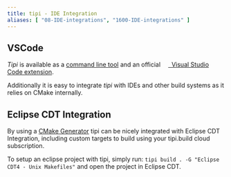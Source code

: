 ```yaml
---
title: tipi - IDE Integration
aliases: [ "08-IDE-integrations", "1600-IDE-integrations" ]
---
```


## VSCode

_Tipi_ is available as a [command line tool](00-getting-started-cpp) and an official [<img src="~/assets/vscode.png" style="height: 1em; vertical-align: middle;">&nbsp; Visual Studio Code extension](https://marketplace.visualstudio.com/items?itemName=tipi.tipi-build).

Additionally it is easy to integrate _tipi_ with IDEs and other build systems as it relies on CMake internally. 

## Eclipse CDT Integration

By using a [CMake Generator](https://cmake.org/cmake/help/v3.18/manual/cmake-generators.7.html#cmake-generators) tipi can be nicely integrated 
with Eclipse CDT Integration, including custom targets to build using your tipi.build cloud subscription.

To setup an eclipse project with tipi, simply run: `tipi build . -G "Eclipse CDT4 - Unix Makefiles"` and open the project in Eclipse CDT.

<!--
Note @daminetreg: I don't get the feature. Please explain it to me asap

## Customizing default build_engine_mapping.json

When no Generators are provided, tipi either takes the best default or selects it from build_engine_mapping.json ( *c.f.* In TIPI_HOME_DIR : <distro-id>/environments/build_engine_mapping.json ).

This file allows to make the link between the target name vs-<XX>-<XXXX>-win64-cxx17 and the actual native build system used. It's mostly useful with windows MSVC which requires specific MSBuild version to be used.
-->
